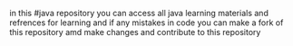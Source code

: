 in this #java repository you can access all java learning materials and refrences for learning 
and if any mistakes in code you can make a fork of this repository amd make changes and contribute to this repository

